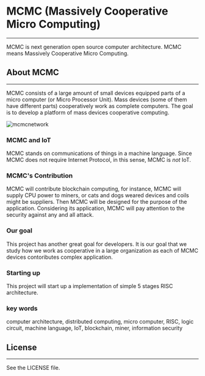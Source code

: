 # MCMC (Massively Cooperative Micro Computing)
---

MCMC is next generation open source computer architecture.
MCMC means Massively Cooperative Micro Computing.

## About MCMC
---

MCMC consists of a large amount of small devices equipped parts of a micro computer (or Micro Processor Unit).
Mass devices (some of them have different parts) cooperatively work as complete computers.
The goal is to develop a platform of mass devices cooperative computing.

![mcmcnetwork](https://user-images.githubusercontent.com/31941551/30527075-6963178c-9c5f-11e7-8702-732ad69d0874.png)

### MCMC and IoT
MCMC stands on communications of things in a machine language.
Since MCMC does not require Internet Protocol, in this sense, MCMC is _not_ IoT.

### MCMC's Contribution
MCMC will contribute blockchain computing, for instance, MCMC will supply CPU power to miners,
or cats and dogs weared devices and coils might be suppliers.
Then MCMC will be designed for the purpose of the application.
Considering its application, MCMC will pay attention to the security against any and all attack.

### Our goal
This project has another great goal for developers.
It is our goal that we study how we work as cooperative in a large organization as each of MCMC devices contoributes
complex application.

### Starting up
This project will start up a implementation of simple 5 stages RISC architecture.

### key words
computer architecture, distributed computing, micro computer, RISC, logic circuit, machine language, IoT, blockchain, miner, information security

## License
---
See the LICENSE file.

